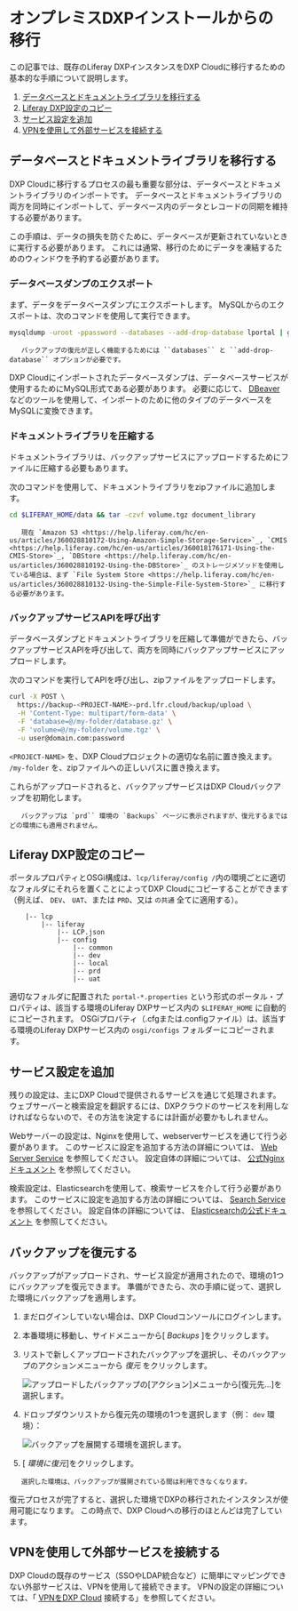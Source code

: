 # オンプレミスDXPインストールからの移行

この記事では、既存のLiferay DXPインスタンスをDXP Cloudに移行するための基本的な手順について説明します。

1.  [データベースとドキュメントライブラリを移行する](#migrate-the-database-and-document-library)
2.  [Liferay DXP設定のコピー](#copy-liferay-dxp-configurations)
3.  [サービス設定を追加](#add-service-configurations)
4.  [VPNを使用して外部サービスを接続する](#use-a-vpn-to-connect-external-services)

## データベースとドキュメントライブラリを移行する

DXP Cloudに移行するプロセスの最も重要な部分は、データベースとドキュメントライブラリのインポートです。 データベースとドキュメントライブラリの両方を同時にインポートして、データベース内のデータとレコードの同期を維持する必要があります。

この手順は、データの損失を防ぐために、データベースが更新されていないときに実行する必要があります。 これには通常、移行のためにデータを凍結するためのウィンドウを予約する必要があります。

### データベースダンプのエクスポート

まず、データをデータベースダンプにエクスポートします。 MySQLからのエクスポートは、次のコマンドを使用して実行できます。

``` bash
mysqldump -uroot -ppassword --databases --add-drop-database lportal | gzip -c | cat > database.gz
```

``` important::
   バックアップの復元が正しく機能するためには ``databases`` と ``add-drop-database`` オプションが必要です。
```

DXP Cloudにインポートされたデータベースダンプは、データベースサービスが使用するためにMySQL形式である必要があります。 必要に応じて、 [DBeaver](http://dbeaver.io) などのツールを使用して、インポートのために他のタイプのデータベースをMySQLに変換できます。

### ドキュメントライブラリを圧縮する

ドキュメントライブラリは、バックアップサービスにアップロードするためにファイルに圧縮する必要もあります。

次のコマンドを使用して、ドキュメントライブラリをzipファイルに追加します。

``` bash
cd $LIFERAY_HOME/data && tar -czvf volume.tgz document_library
```

``` important::
   現在 `Amazon S3 <https://help.liferay.com/hc/en-us/articles/360028810172-Using-Amazon-Simple-Storage-Service>`_, `CMIS <https://help.liferay.com/hc/en-us/articles/360018176171-Using-the-CMIS-Store>`_, `DBStore <https://help.liferay.com/hc/en-us/articles/360028810192-Using-the-DBStore>`_ のストレージメソッドを使用している場合は、まず `File System Store <https://help.liferay.com/hc/en-us/articles/360028810132-Using-the-Simple-File-System-Store>`_ に移行する必要があります。
```

### バックアップサービスAPIを呼び出す

データベースダンプとドキュメントライブラリを圧縮して準備ができたら、バックアップサービスAPIを呼び出して、両方を同時にバックアップサービスにアップロードします。

次のコマンドを実行してAPIを呼び出し、zipファイルをアップロードします。

``` bash
curl -X POST \
  https://backup-<PROJECT-NAME>-prd.lfr.cloud/backup/upload \
  -H 'Content-Type: multipart/form-data' \
  -F 'database=@/my-folder/database.gz' \
  -F 'volume=@/my-folder/volume.tgz' \
  -u user@domain.com:password
```

`<PROJECT-NAME>` を、DXP Cloudプロジェクトの適切な名前に置き換えます。 `/my-folder` を、zipファイルへの正しいパスに置き換えます。

これらがアップロードされると、バックアップサービスはDXP Cloudバックアップを初期化します。

``` note::
   バックアップは `prd`` 環境の `Backups` ページに表示されますが、復元するまではどの環境にも適用されません。
```

## Liferay DXP設定のコピー

ポータルプロパティとOSGi構成は、`lcp/liferay/config /`内の環境ごとに適切なフォルダにそれらを置くことによってDXP Cloudにコピーすることができます（例えば、 `DEV`、 `UAT`、または `PRD`、又は `の共通` 全てに適用する）。

``` 
    |-- lcp
        |-- liferay
            |-- LCP.json
            |-- config
                |-- common
                |-- dev
                |-- local
                |-- prd
                |-- uat
```

適切なフォルダに配置された `portal-*.properties` という形式のポータル・プロパティは、該当する環境のLiferay DXPサービス内の `$LIFERAY_HOME` に自動的にコピーされます。 OSGiプロパティ（.cfgまたは.configファイル）は、該当する環境のLiferay DXPサービス内の `osgi/configs` フォルダーにコピーされます。

## サービス設定を追加

残りの設定は、主にDXP Cloudで提供されるサービスを通じて処理されます。 ウェブサーバーと検索設定を翻訳するには、DXPクラウドのサービスを利用しなければならないので、その方法を決定するには計画が必要かもしれません。

Webサーバーの設定は、Nginxを使用して、webserverサービスを通じて行う必要があります。 このサービスに設定を追加する方法の詳細については、 [Web Server Service](../platform-services/web-server-service.md) を参照してください。 設定自体の詳細については、 [公式Nginxドキュメント](https://docs.nginx.com/) を参照してください。

検索設定は、Elasticsearchを使用して、検索サービスを介して行う必要があります。 このサービスに設定を追加する方法の詳細については、 [Search Service](../platform-services/search-service.md) を参照してください。 設定自体の詳細については、 [Elasticsearchの公式ドキュメント](https://www.elastic.co/guide/index.html) を参照してください。

## バックアップを復元する

バックアップがアップロードされ、サービス設定が適用されたので、環境の1つにバックアップを復元できます。 準備ができたら、次の手順に従って、選択した環境にバックアップを適用します。

1.  まだログインしていない場合は、DXP Cloudコンソールにログインします。

2.  本番環境に移動し、サイドメニューから[ *Backups* ]をクリックします。

3.  リストで新しくアップロードされたバックアップを選択し、そのバックアップのアクションメニューから *復元* をクリックします。

    ![アップロードしたバックアップの[アクション]メニューから[復元先...]を選択します。](./migrating-from-an-on-premises-dxp-installation/images/01.png)

4.  ドロップダウンリストから復元先の環境の1つを選択します（例： `dev` 環境）：

    ![バックアップを展開する環境を選択します。](./migrating-from-an-on-premises-dxp-installation/images/02.png)

5.  [ *環境に復元*]をクリックします。

<!-- end list -->

``` note::
   選択した環境は、バックアップが展開されている間は利用できなくなります。
```

復元プロセスが完了すると、選択した環境でDXPの移行されたインスタンスが使用可能になります。 この時点で、DXP Cloudへの移行のほとんどは完了しています。

## VPNを使用して外部サービスを接続する

DXP Cloudの既存のサービス（SSOやLDAP統合など）に簡単にマッピングできない外部サービスは、VPNを使用して接続できます。 VPNの設定の詳細については、「 [VPNをDXP Cloud](../infrastructure-and-operations/networking/connecting-a-vpn-to-dxp-cloud.md) 接続する」を参照してください。
